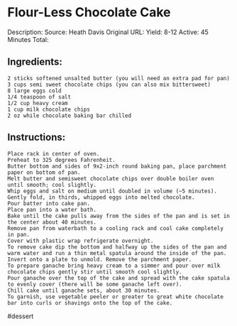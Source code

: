# Flour-Less Chocolate Cake
Description: 
Source: Heath Davis
Original URL: 
Yield: 8-12
Active: 45 Minutes
Total: 
## Ingredients:
	2 sticks softened unsalted butter (you will need an extra pad for pan)
	3 cups semi sweet chocolate chips (you can also mix bittersweet)
	8 large eggs cold
	1/4 teaspoon of salt
	1/2 cup heavy cream
	1 cup milk chocolate chips
	2 oz while chocolate baking bar chilled

## Instructions:
	Place rack in center of oven.
	Preheat to 325 degrees Fahrenheit.
	Butter bottom and sides of 9x2-inch round baking pan, place parchment paper on bottom of pan.
	Melt butter and semisweet chocolate chips over double boiler oven until smooth; cool slightly.
	Whip eggs and salt on medium until doubled in volume (~5 minutes).
	Gently fold, in thirds, whipped eggs into melted chocolate.
	Pour batter into cake pan.
	Place pan into a water bath.
	Bake until the cake pulls away from the sides of the pan and is set in the center about 40 minutes.
	Remove pan from waterbath to a cooling rack and cool cake completely in pan.
	Cover with plastic wrap refrigerate overnight.
	To remove cake dip the bottom and halfway up the sides of the pan and warm water and run a thin metal spatula around the inside of the pan. Invert onto a plate to unmold. Remove the parchment paper.
	To prepare ganache bring heavy cream to a simmer and pour over milk chocolate chips gently stir until smooth cool slightly.
	Pour ganache over the top of the cake and spread with the cake spatula to evenly cover (there will be some ganache left over).
	Chill cake until ganache sets, about 30 minutes.
	To garnish, use vegetable peeler or greater to great white chocolate bar into curls or shavings onto the top of the cake.



#dessert 